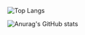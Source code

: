 ![Top Langs](https://github-readme-stats.vercel.app/api/top-langs/?username=suld2495&layout=compact&theme=tokyonight)

![Anurag's GitHub stats](https://github-readme-stats.vercel.app/api?username=suld2495&show_icons=true&theme=radical)
